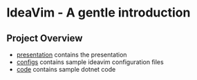 # IdeaVim - A gentle introduction

## Project Overview

- [presentation](./presentation/) contains the presentation
- [configs](./configs/) contains sample ideavim configuration files
- [code](./code/) contains sample dotnet code

